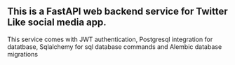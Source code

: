 ## This is a FastAPI web backend service for Twitter Like social media app. 
This service comes with JWT authentication, Postgresql integration for datatbase, Sqlalchemy for sql database commands and Alembic database migrations
